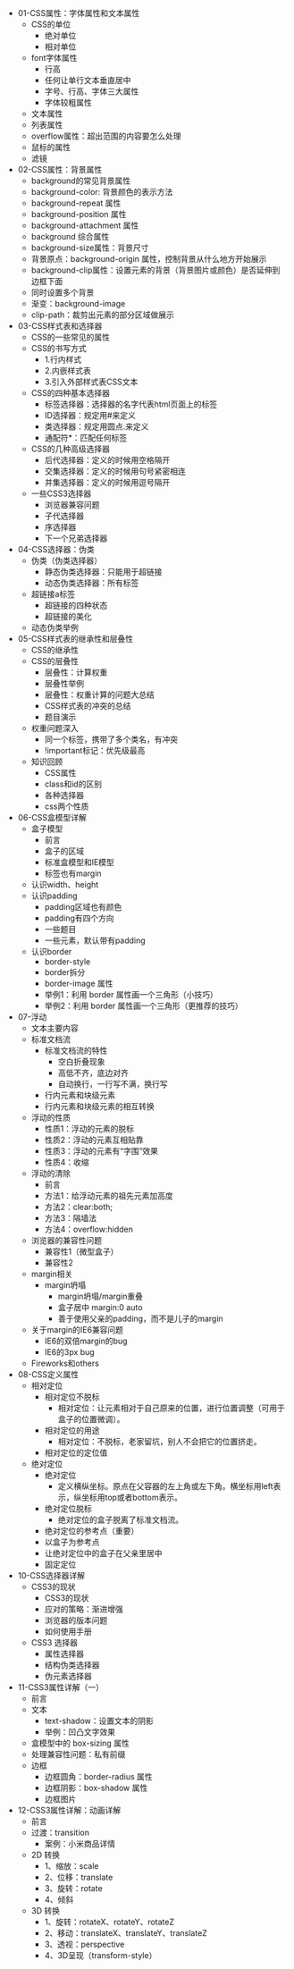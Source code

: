 - 01-CSS属性：字体属性和文本属性
  - CSS的单位
    - 绝对单位
    - 相对单位
  - font字体属性
    - 行高
    - 任何让单行文本垂直居中
    - 字号、行高、字体三大属性
    - 字体较粗属性
  - 文本属性
  - 列表属性
  - overflow属性：超出范围的内容要怎么处理
  - 鼠标的属性
  - 滤镜
- 02-CSS属性：背景属性
  - background的常见背景属性
  - background-color: 背景颜色的表示方法
  - background-repeat 属性
  - background-position 属性
  - background-attachment 属性
  - background 综合属性
  - background-size属性：背景尺寸
  - 背景原点：background-origin 属性，控制背景从什么地方开始展示
  - background-clip属性：设置元素的背景（背景图片或颜色）是否延伸到边框下面
  - 同时设置多个背景
  - 渐变：background-image
  - clip-path：裁剪出元素的部分区域做展示
- 03-CSS样式表和选择器
    - CSS的一些常见的属性
    - CSS的书写方式
        - 1.行内样式
        - 2.内嵌样式表
        - 3.引入外部样式表CSS文本
    - CSS的四种基本选择器
        - 标签选择器：选择器的名字代表html页面上的标签
        - ID选择器：规定用#来定义
        - 类选择器：规定用圆点.来定义
        - 通配符*：匹配任何标签
    - CSS的几种高级选择器
        - 后代选择器：定义的时候用空格隔开
        - 交集选择器：定义的时候用句号紧密相连
        - 并集选择器：定义的时候用逗号隔开
    - 一些CSS3选择器
        - 浏览器兼容问题
        - 子代选择器
        - 序选择器
        - 下一个兄弟选择器
- 04-CSS选择器：伪类
    - 伪类（伪类选择器）
        - 静态伪类选择器：只能用于超链接
        - 动态伪类选择器：所有标签
    - 超链接a标签
        - 超链接的四种状态
        - 超链接的美化
    - 动态伪类举例
- 05-CSS样式表的继承性和层叠性
    - CSS的继承性
    - CSS的层叠性
        - 层叠性：计算权重
        - 层叠性举例
        - 层叠性：权重计算的问题大总结
        - CSS样式表的冲突的总结
        - 题目演示
    - 权重问题深入
        - 同一个标签，携带了多个类名，有冲突
        - !important标记：优先级最高
    - 知识回顾
        - CSS属性
        - class和id的区别
        - 各种选择器
        - css两个性质
- 06-CSS盒模型详解
    - 盒子模型
        - 前言
        - 盒子的区域
        - 标准盒模型和IE模型
        - <body>标签也有margin
    - 认识width、height
    - 认识padding
        - padding区域也有颜色
        - padding有四个方向
        - 一些题目
        - 一些元素，默认带有padding
    - 认识border
        - border-style
        - border拆分
        - border-image 属性
        - 举例1：利用 border 属性画一个三角形（小技巧）
        - 举例2：利用 border 属性画一个三角形（更推荐的技巧）
- 07-浮动
    - 文本主要内容
    - 标准文档流
        - 标准文档流的特性
            - 空白折叠现象
            - 高低不齐，底边对齐
            - 自动换行，一行写不满，换行写
        - 行内元素和块级元素
        - 行内元素和块级元素的相互转换
    - 浮动的性质
        - 性质1：浮动的元素的脱标
        - 性质2：浮动的元素互相贴靠
        - 性质3：浮动的元素有“字围”效果
        - 性质4：收缩
    - 浮动的清除
        - 前言
        - 方法1：给浮动元素的祖先元素加高度
        - 方法2：clear:both;
        - 方法3：隔墙法
        - 方法4：overflow:hidden
    - 浏览器的兼容性问题
        - 兼容性1（微型盒子）
        - 兼容性2
    - margin相关
        - margin坍塌
            - margin坍塌/margin重叠
            - 盒子居中 margin:0 auto
            - 善于使用父亲的padding，而不是儿子的margin
    - 关于margin的IE6兼容问题
        - IE6的双倍margin的bug
        - IE6的3px bug
    - Fireworks和others
- 08-CSS定义属性
    - 相对定位
        - 相对定位不脱标
            - 相对定位：让元素相对于自己原来的位置，进行位置调整（可用于盒子的位置微调）。
        - 相对定位的用途
            - 相对定位：不脱标，老家留坑，别人不会把它的位置挤走。
        - 相对定位的定位值
    - 绝对定位
        - 绝对定位
            - 定义横纵坐标。原点在父容器的左上角或左下角。横坐标用left表示，纵坐标用top或者bottom表示。
        - 绝对定位脱标
            - 绝对定位的盒子脱离了标准文档流。
        - 绝对定位的参考点（重要）
        - 以盒子为参考点
        - 让绝对定位中的盒子在父亲里居中
        - 固定定位
- 10-CSS选择器详解
    - CSS3的现状
        - CSS3的现状
        - 应对的策略：渐进增强
        - 浏览器的版本问题
        - 如何使用手册
    - CSS3 选择器
        - 属性选择器
        - 结构伪类选择器
        - 伪元素选择器
- 11-CSS3属性详解（一）
    - 前言
    - 文本
        - text-shadow：设置文本的阴影
        - 举例：凹凸文字效果
    - 盒模型中的 box-sizing 属性
    - 处理兼容性问题：私有前缀
    - 边框
        - 边框圆角：border-radius 属性
        - 边框阴影：box-shadow 属性
        - 边框图片
- 12-CSS3属性详解：动画详解
    - 前言
    - 过渡：transition
        - 案例：小米商品详情
    - 2D 转换
        - 1、缩放：scale
        - 2、位移：translate
        - 3、旋转：rotate
        - 4、倾斜
    - 3D 转换
        - 1、旋转：rotateX、rotateY、rotateZ
        - 2、移动：translateX、translateY、translateZ
        - 3、透视：perspective
        - 4、3D呈现（transform-style）    